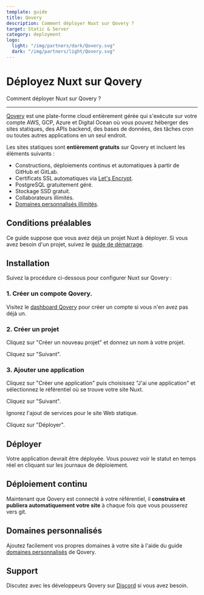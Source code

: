 ```yaml
---
template: guide
title: Qovery
description: Comment déployer Nuxt sur Qovery ?
target: Static & Server
category: deployment
logo:
  light: "/img/partners/dark/Qovery.svg"
  dark: "/img/partners/light/Qovery.svg"
---
```

# Déployez Nuxt sur Qovery

Comment déployer Nuxt sur Qovery ?

---

[Qovery](https://qovery.com) est une plate-forme cloud entièrement gérée qui s'exécute sur votre compte AWS, GCP, Azure et Digital Ocean où vous pouvez héberger des sites statiques, des APIs backend, des bases de données, des tâches cron ou toutes autres applications en un seul endroit.

Les sites statiques sont **entièrement gratuits** sur Qovery et incluent les éléments suivants :

- Constructions, déploiements continus et automatiques à partir de GitHub et GitLab.
- Certificats SSL automatiques via [Let's Encrypt](https://letsencrypt.org).
- PostgreSQL gratuitement géré.
- Stockage SSD gratuit.
- Collaborateurs illimités.
- [Domaines personnalisés illimités](https://docs.qovery.com/guides/getting-started/setting-custom-domain/).

## Conditions préalables

Ce guide suppose que vous avez déjà un projet Nuxt à déployer. Si vous avez besoin d'un projet, suivez le [guide de démarrage](/docs/get-started/installation).

## Installation

Suivez la procédure ci-dessous pour configurer Nuxt sur Qovery :

### 1. Créer un compote Qovery.

Visitez le [dashboard Qovery](https://console.qovery.com) pour créer un compte si vous n'en avez pas déjà un.

### 2. Créer un projet

Cliquez sur "Créer un nouveau projet" et donnez un nom à votre projet.

Cliquez sur "Suivant".

### 3. Ajouter une application

Cliquez sur "Créer une application" puis choisissez "J'ai une application" et sélectionnez le référentiel où se trouve votre site Nuxt.

Cliquez sur "Suivant".

Ignorez l'ajout de services pour le site Web statique.

Cliquez sur "Déployer".

## Déployer

Votre application devrait être déployée. Vous pouvez voir le statut en temps réel en cliquant sur les journaux de déploiement.

## Déploiement continu

Maintenant que Qovery est connecté à votre référentiel, il **construira et publiera automatiquement votre site** à chaque fois que vous pousserez vers git.

## Domaines personnalisés

Ajoutez facilement vos propres domaines à votre site à l'aide du guide [domaines personnalisés](https://docs.qovery.com/guides/getting-started/setting-custom-domain/) de Qovery.

## Support

Discutez avec les développeurs Qovery sur [Discord](https://discord.qovery.com) si vous avez besoin.
